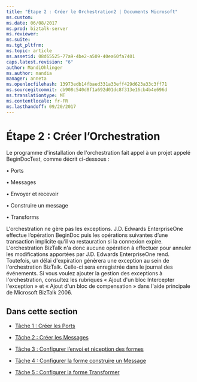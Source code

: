 ```yaml
---
title: "Étape 2 : Créer le Orchestration2 | Documents Microsoft"
ms.custom: 
ms.date: 06/08/2017
ms.prod: biztalk-server
ms.reviewer: 
ms.suite: 
ms.tgt_pltfrm: 
ms.topic: article
ms.assetid: 08d65525-77a9-4be2-a509-40ea60fa7401
caps.latest.revision: "6"
author: MandiOhlinger
ms.author: mandia
manager: anneta
ms.openlocfilehash: 13973edb14fbaed331a33eff429d623a33c3ff71
ms.sourcegitcommit: cb908c540d8f1a692d01dc8f313e16cb4b4e696d
ms.translationtype: MT
ms.contentlocale: fr-FR
ms.lasthandoff: 09/20/2017
---
```

# <a name="step-2-create-the-orchestration"></a>Étape 2 : Créer l’Orchestration
Le programme d'installation de l'orchestration fait appel à un projet appelé BeginDocTest, comme décrit ci-dessous :  
  
 • Ports  
  
 • Messages  
  
 • Envoyer et recevoir  
  
 • Construire un message  
  
 • Transforms  
  
 L'orchestration ne gère pas les exceptions. J.D. Edwards EnterpriseOne effectue l’opération BeginDoc puis les opérations suivantes d’une transaction implicite qu’il va restauration si la connexion expire. L'orchestration BizTalk n'a donc aucune opération à effectuer pour annuler les modifications apportées par J.D. Edwards EnterpriseOne rend. Toutefois, un délai d'expiration génèrera une exception au sein de l'orchestration BizTalk. Celle-ci sera enregistrée dans le journal des événements. Si vous voulez ajouter la gestion des exceptions à l'orchestration, consultez les rubriques « Ajout d'un bloc Intercepter l'exception » et « Ajout d'un bloc de compensation » dans l'aide principale de Microsoft BizTalk 2006.  
  
## <a name="in-this-section"></a>Dans cette section  
  
-   [Tâche 1 : Créer les Ports](../core/task-1-create-the-ports1.md)  
  
-   [Tâche 2 : Créer les Messages](../core/task-2-create-the-messages2.md)  
  
-   [Tâche 3 : Configurer l’envoi et réception des formes](../core/task-3-configure-the-send-and-receive-shapes2.md)  
  
-   [Tâche 4 : Configurer la forme construire un Message](../core/task-4-configure-the-construct-message-shape1.md)  
  
-   [Tâche 5 : Configurer la forme Transformer](../core/task-5-configure-the-transform-shape2.md)